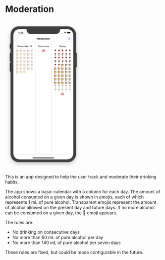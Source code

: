 # Moderation

<img src="https://raw.githubusercontent.com/gbrixey/Moderation/master/screenshot.png" alt="Screenshot of the Moderation app" width="250" />

This is an app designed to help the user track and moderate their drinking habits.

The app shows a basic calendar with a column for each day.
The amount of alcohol consumed on a given day is shown in emojis, each of which represents 1 mL of pure alcohol.
Transparent emojis represent the amount of alcohol allowed on the present day and future days.
If no more alcohol can be consumed on a given day, the 🚫 emoji appears.

The rules are:
- No drinking on consecutive days
- No more than 60 mL of pure alcohol per day
- No more than 140 mL of pure alcohol per seven days

These rules are fixed, but could be made configurable in the future.
